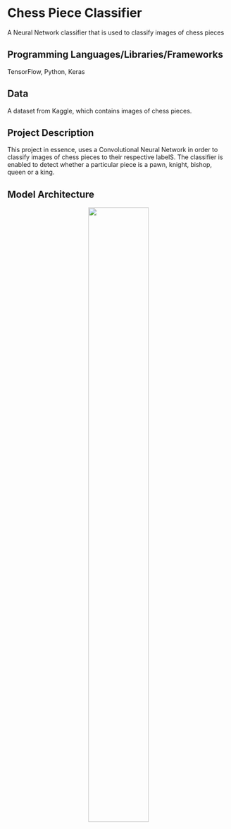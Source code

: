# Chess Piece Classifier

A Neural Network classifier that is used to classify images of chess pieces

## Programming Languages/Libraries/Frameworks

TensorFlow, Python, Keras

## Data

A dataset from Kaggle, which contains images of chess pieces. 

## Project Description

This project in essence, uses a Convolutional Neural Network in order to classify images of chess pieces to their respective labelS. The classifier is enabled to detect whether a particular piece is a pawn, knight, bishop, queen or a king.

## Model Architecture

<div align="center">
  <img src = "https://github.com/golgiwaffles/Chess-Piece-Classifier/blob/main/brain_model.h5.png" width = "137px" height = "1396px" />
</div>





